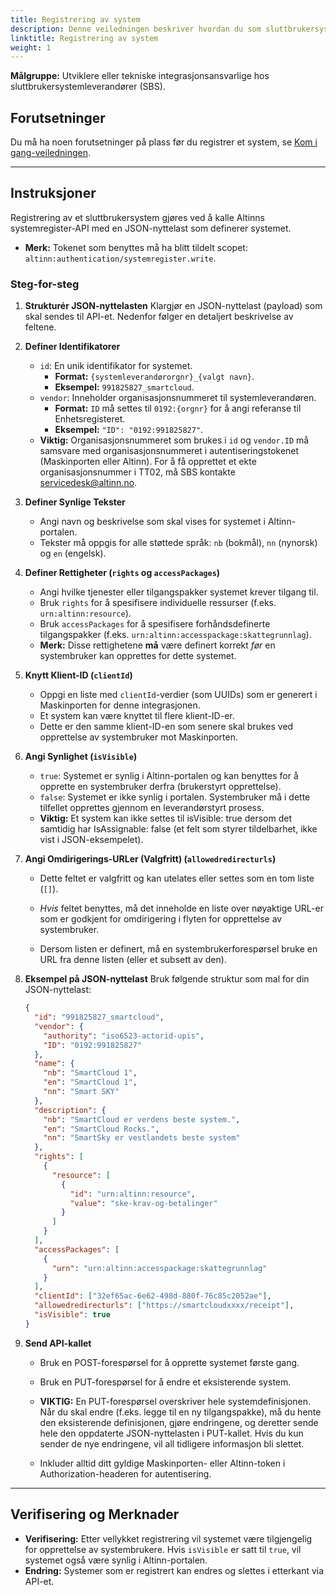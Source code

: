 ```yaml
---
title: Registrering av system
description: Denne veiledningen beskriver hvordan du som sluttbrukersystemleverandør registrerer et system i systemregisteret.
linktitle: Registrering av system
weight: 1
---
```


**Målgruppe:** Utviklere eller tekniske integrasjonsansvarlige hos sluttbrukersystemleverandører (SBS).

## Forutsetninger

Du må ha noen forutsetninger på plass før du registrer et system, se [Kom i gang-veiledningen](https://docs.altinn.studio/nb/authorization/getting-started/systemuser/).

-----

## Instruksjoner

Registrering av et sluttbrukersystem gjøres ved å kalle Altinns systemregister-API med en JSON-nyttelast som definerer systemet. 
* **Merk:** Tokenet som benyttes må ha blitt tildelt scopet: `altinn:authentication/systemregister.write`.

### Steg-for-steg

1.  **Strukturér JSON-nyttelasten**
    Klargjør en JSON-nyttelast (payload) som skal sendes til API-et. Nedenfor følger en detaljert beskrivelse av feltene.

2.  **Definer Identifikatorer**

     * `id`: En unik identifikator for systemet.
         * **Format:** `{systemleverandørorgnr}_{valgt navn}`.
         * **Eksempel:** `991825827_smartcloud`.
     * `vendor`: Inneholder organisasjonsnummeret til systemleverandøren.
         * **Format:** `ID` må settes til `0192:{orgnr}` for å angi referanse til Enhetsregisteret.
         * **Eksempel:** `"ID": "0192:991825827"`.
     * **Viktig:** Organisasjonsnummeret som brukes i `id` og `vendor.ID` må samsvare med organisasjonsnummeret i autentiseringstokenet (Maskinporten eller Altinn). For å få opprettet et ekte organisasjonsnummer i TT02, må SBS kontakte servicedesk@altinn.no.

3.  **Definer Synlige Tekster**

     * Angi navn og beskrivelse som skal vises for systemet i Altinn-portalen.
     * Tekster må oppgis for alle støttede språk: `nb` (bokmål), `nn` (nynorsk) og `en` (engelsk).

4.  **Definer Rettigheter (`rights` og `accessPackages`)**

     * Angi hvilke tjenester eller tilgangspakker systemet krever tilgang til.
     * Bruk `rights` for å spesifisere individuelle ressurser (f.eks. `urn:altinn:resource`).
     * Bruk `accessPackages` for å spesifisere forhåndsdefinerte tilgangspakker (f.eks. `urn:altinn:accesspackage:skattegrunnlag`).
     * **Merk:** Disse rettighetene **må** være definert korrekt *før* en systembruker kan opprettes for dette systemet.

5.  **Knytt Klient-ID (`clientId`)**

     * Oppgi en liste med `clientId`-verdier (som UUIDs) som er generert i Maskinporten for denne integrasjonen.
     * Et system kan være knyttet til flere klient-ID-er.
     * Dette er den samme klient-ID-en som senere skal brukes ved opprettelse av systembruker mot Maskinporten.

6.  **Angi Synlighet (`isVisible`)**

     * `true`: Systemet er synlig i Altinn-portalen og kan benyttes for å opprette en systembruker derfra (brukerstyrt opprettelse).
     * `false`: Systemet er ikke synlig i portalen. Systembruker må i dette tilfellet opprettes gjennom en leverandørstyrt prosess.
     * **Viktig:** Et system kan ikke settes til isVisible: true dersom det samtidig har IsAssignable: false (et felt som styrer tildelbarhet, ikke vist i JSON-eksempelet).

7. **Angi Omdirigerings-URLer (Valgfritt) (`allowedredirecturls`)**

    * Dette feltet er valgfritt og kan utelates eller settes som en tom liste (`[]`).

    * *Hvis* feltet benyttes, må det inneholde en liste over nøyaktige URL-er som er godkjent for omdirigering i flyten for opprettelse av systembruker.

    * Dersom listen er definert, må en systembrukerforespørsel bruke en URL fra denne listen (eller et subsett av den).

8.  **Eksempel på JSON-nyttelast**
    Bruk følgende struktur som mal for din JSON-nyttelast:

    ```json
    {
      "id": "991825827_smartcloud",
      "vendor": {
        "authority": "iso6523-actorid-upis",
        "ID": "0192:991825827"
      },
      "name": {
        "nb": "SmartCloud 1",
        "en": "SmartCloud 1",
        "nn": "Smart SKY"
      },
      "description": {
        "nb": "SmartCloud er verdens beste system.",
        "en": "SmartCloud Rocks.",
        "nn": "SmartSky er vestlandets beste system"
      },
      "rights": [
        {
          "resource": [
            {
              "id": "urn:altinn:resource",
              "value": "ske-krav-og-betalinger"
            }
          ]
        }
      ],
      "accessPackages": [
        {
          "urn": "urn:altinn:accesspackage:skattegrunnlag"
        }
      ],
      "clientId": ["32ef65ac-6e62-498d-880f-76c85c2052ae"],
      "allowedredirecturls": ["https://smartcloudxxxx/receipt"],
      "isVisible": true
    }
    ```

9.  **Send API-kallet**

    * Bruk en POST-forespørsel for å opprette systemet første gang.

    * Bruk en PUT-forespørsel for å endre et eksisterende system.

    * **VIKTIG:** En PUT-forespørsel overskriver hele systemdefinisjonen. Når du skal endre (f.eks. legge til en ny tilgangspakke), må du hente den eksisterende definisjonen, gjøre endringene, og deretter sende hele den oppdaterte JSON-nyttelasten i PUT-kallet. Hvis du kun sender de nye endringene, vil all tidligere informasjon bli slettet.

    * Inkluder alltid ditt gyldige Maskinporten- eller Altinn-token i Authorization-headeren for autentisering.
-----

## Verifisering og Merknader

  * **Verifisering:** Etter vellykket registrering vil systemet være tilgjengelig for opprettelse av systembrukere. Hvis `isVisible` er satt til `true`, vil systemet også være synlig i Altinn-portalen.
  * **Endring:** Systemer som er registrert kan endres og slettes i etterkant via API-et.